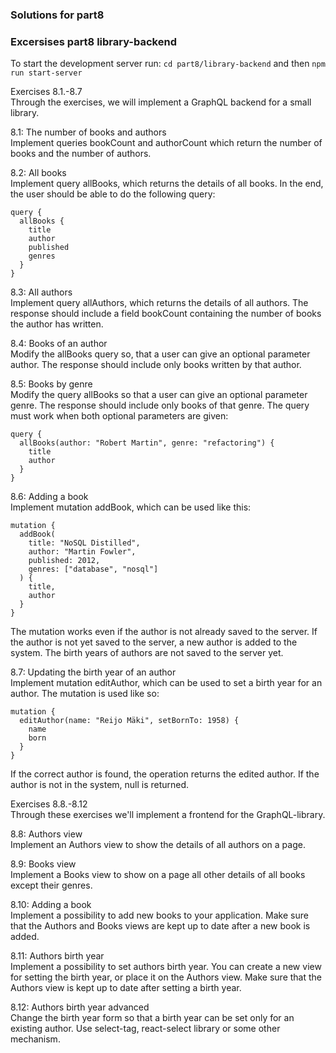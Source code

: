 ### Solutions for part8

### Excersises part8 library-backend

To start the development server run: `cd part8/library-backend` and then `npm run start-server`

Exercises 8.1.-8.7<br/>
Through the exercises, we will implement a GraphQL backend for a small library.

8.1: The number of books and authors <br/>
Implement queries bookCount and authorCount which return the number of books and the number of authors.

8.2: All books <br/>
Implement query allBooks, which returns the details of all books.
In the end, the user should be able to do the following query:

```
query {
  allBooks {
    title
    author
    published
    genres
  }
}
```

8.3: All authors <br />
Implement query allAuthors, which returns the details of all authors. The response should include a field bookCount containing the number of books the author has written.

8.4: Books of an author <br/>
Modify the allBooks query so, that a user can give an optional parameter author. The response should include only books written by that author.

8.5: Books by genre <br />
Modify the query allBooks so that a user can give an optional parameter genre. The response should include only books of that genre. The query must work when both optional parameters are given:

```
query {
  allBooks(author: "Robert Martin", genre: "refactoring") {
    title
    author
  }
}
```

8.6: Adding a book <br />
Implement mutation addBook, which can be used like this:

```
mutation {
  addBook(
    title: "NoSQL Distilled",
    author: "Martin Fowler",
    published: 2012,
    genres: ["database", "nosql"]
  ) {
    title,
    author
  }
}
```

The mutation works even if the author is not already saved to the server. If the author is not yet saved to the server, a new author is added to the system. The birth years of authors are not saved to the server yet.

8.7: Updating the birth year of an author <br />
Implement mutation editAuthor, which can be used to set a birth year for an author. The mutation is used like so:

```
mutation {
  editAuthor(name: "Reijo Mäki", setBornTo: 1958) {
    name
    born
  }
}
```

If the correct author is found, the operation returns the edited author. If the author is not in the system, null is returned.

Exercises 8.8.-8.12 <br />
Through these exercises we'll implement a frontend for the GraphQL-library.

8.8: Authors view <br/>
Implement an Authors view to show the details of all authors on a page.

8.9: Books view <br/>
Implement a Books view to show on a page all other details of all books except their genres.

8.10: Adding a book <br/>
Implement a possibility to add new books to your application. Make sure that the Authors and Books views are kept up to date after a new book is added.

8.11: Authors birth year <br />
Implement a possibility to set authors birth year. You can create a new view for setting the birth year, or place it on the Authors view. Make sure that the Authors view is kept up to date after setting a birth year.

8.12: Authors birth year advanced <br />
Change the birth year form so that a birth year can be set only for an existing author. Use select-tag, react-select library or some other mechanism.

